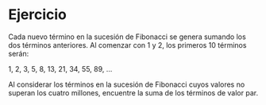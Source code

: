 # Ejercicio

Cada nuevo término en la sucesión de Fibonacci se genera sumando los dos términos anteriores. Al comenzar con 1 y 2, los primeros 10 términos serán:

1, 2, 3, 5, 8, 13, 21, 34, 55, 89, ...

Al considerar los términos en la sucesión de Fibonacci cuyos valores no superan los cuatro millones, encuentre la suma de los términos de valor par.

